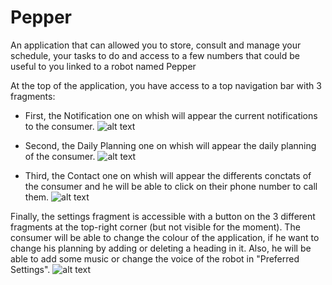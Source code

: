# Pepper
An application that can allowed you to store, consult and manage your schedule, your tasks to do and access to a few numbers that could be useful to you linked to a robot named Pepper

At the top of the application, you have access to a top navigation bar with 3 fragments:


- First, the Notification one on whish will appear the current notifications to the consumer.
![alt text](https://github.com/aglaeBwaso/Pepper/blob/master/notificationsfragment2.jpg)


- Second, the Daily Planning one on whish will appear the daily planning of the consumer.
![alt text](https://github.com/aglaeBwaso/Pepper/blob/master/dailyplanning2fragment.jpg)



- Third, the Contact one on whish will appear the differents conctats of the consumer and he will be able to click on their phone number to call them.
![alt text](https://github.com/aglaeBwaso/Pepper/blob/master/contact2fragment.jpg)


Finally, the settings fragment is accessible with a button on the 3 different fragments at the top-right corner (but not visible for the moment). The consumer will be able to change the colour of the application, if he want to change his planning by adding or deleting a heading in it. Also, he will be able to add some music or change the voice of the robot in "Preferred Settings".
![alt text](https://github.com/aglaeBwaso/Pepper/blob/master/settingsfragment.PNG)


